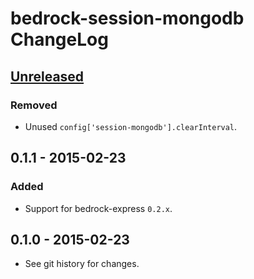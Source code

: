 # bedrock-session-mongodb ChangeLog

## [Unreleased]

### Removed
- Unused `config['session-mongodb'].clearInterval`.

## 0.1.1 - 2015-02-23

### Added
- Support for bedrock-express `0.2.x`.

## 0.1.0 - 2015-02-23

- See git history for changes.


[Unreleased]: https://github.com/digitalbazaar/bedrock-session-mongodb/compare/0.1.0...HEAD

